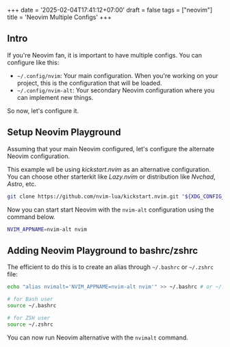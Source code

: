 +++
date = '2025-02-04T17:41:12+07:00'
draft = false
tags = ["neovim"]
title = 'Neovim Multiple Configs'
+++

## Intro

If you're Neovim fan, it is important to have multiple configs. You can configure like this:

* `~/.config/nvim`: Your main configuration. When you're working on your project, this is the configuration that will be loaded.
* `~/.config/nvim-alt`: Your secondary Neovim configuration where you can implement new things.

So now, let's configure it.

## Setup Neovim Playground

Assuming that your main Neovim configured, let's configure the alternate Neovim configuration.

This example wll be using *kickstart.nvim* as an alternative configuration. You can choose other starterkit like *Lazy.nvim* or distribution like *Nvchad*, *Astro*, etc.

```bash
git clone https://github.com/nvim-lua/kickstart.nvim.git "${XDG_CONFIG_HOME:-$HOME/.config}"/nvim-alt
```

Now you can start start Neovim with the `nvim-alt` configuration using the command below.

```bash
NVIM_APPNAME=nvim-alt nvim
```

## Adding Neovim Playground to bashrc/zshrc

The efficient to do this is to create an alias through `~/.bashrc` or `~/.zshrc` file:

```bash
echo "alias nvimalt='NVIM_APPNAME=nvim-alt nvim'" >> ~/.bashrc # or ~/.zshrc

# for Bash user
source ~/.bashrc

# for ZSH user
source ~/.zshrc
```

You can now run Neovim alternative with the `nvimalt` command.
